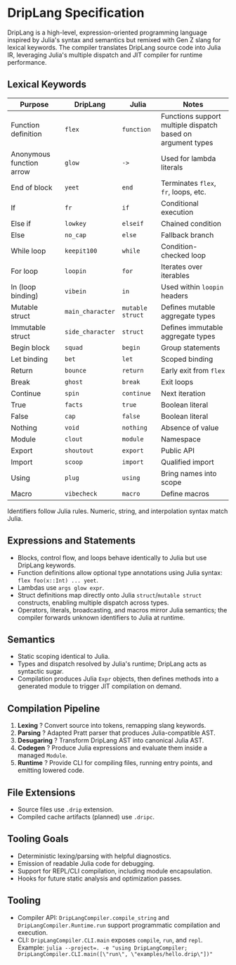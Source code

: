 # DripLang Specification

DripLang is a high-level, expression-oriented programming language inspired by Julia's syntax and semantics but remixed with Gen Z slang for lexical keywords. The compiler translates DripLang source code into Julia IR, leveraging Julia's multiple dispatch and JIT compiler for runtime performance.

## Lexical Keywords

| Purpose | DripLang | Julia | Notes |
|---------|----------|-------|-------|
| Function definition | `flex` | `function` | Functions support multiple dispatch based on argument types |
| Anonymous function arrow | `glow` | `->` | Used for lambda literals |
| End of block | `yeet` | `end` | Terminates `flex`, `fr`, loops, etc. |
| If | `fr` | `if` | Conditional execution |
| Else if | `lowkey` | `elseif` | Chained condition |
| Else | `no_cap` | `else` | Fallback branch |
| While loop | `keepit100` | `while` | Condition-checked loop |
| For loop | `loopin` | `for` | Iterates over iterables |
| In (loop binding) | `vibein` | `in` | Used within `loopin` headers |
| Mutable struct | `main_character` | `mutable struct` | Defines mutable aggregate types |
| Immutable struct | `side_character` | `struct` | Defines immutable aggregate types |
| Begin block | `squad` | `begin` | Group statements |
| Let binding | `bet` | `let` | Scoped binding |
| Return | `bounce` | `return` | Early exit from `flex` |
| Break | `ghost` | `break` | Exit loops |
| Continue | `spin` | `continue` | Next iteration |
| True | `facts` | `true` | Boolean literal |
| False | `cap` | `false` | Boolean literal |
| Nothing | `void` | `nothing` | Absence of value |
| Module | `clout` | `module` | Namespace |
| Export | `shoutout` | `export` | Public API |
| Import | `scoop` | `import` | Qualified import |
| Using | `plug` | `using` | Bring names into scope |
| Macro | `vibecheck` | `macro` | Define macros |

Identifiers follow Julia rules. Numeric, string, and interpolation syntax match Julia.

## Expressions and Statements

- Blocks, control flow, and loops behave identically to Julia but use DripLang keywords.
- Function definitions allow optional type annotations using Julia syntax: `flex foo(x::Int) ... yeet`.
- Lambdas use `args glow expr`.
- Struct definitions map directly onto Julia `struct`/`mutable struct` constructs, enabling multiple dispatch across types.
- Operators, literals, broadcasting, and macros mirror Julia semantics; the compiler forwards unknown identifiers to Julia at runtime.

## Semantics

- Static scoping identical to Julia.
- Types and dispatch resolved by Julia's runtime; DripLang acts as syntactic sugar.
- Compilation produces Julia `Expr` objects, then defines methods into a generated module to trigger JIT compilation on demand.

## Compilation Pipeline

1. **Lexing** ? Convert source into tokens, remapping slang keywords.
2. **Parsing** ? Adapted Pratt parser that produces Julia-compatible AST.
3. **Desugaring** ? Transform DripLang AST into canonical Julia AST.
4. **Codegen** ? Produce Julia expressions and evaluate them inside a managed `Module`.
5. **Runtime** ? Provide CLI for compiling files, running entry points, and emitting lowered code.

## File Extensions

- Source files use `.drip` extension.
- Compiled cache artifacts (planned) use `.dripc`.

## Tooling Goals

- Deterministic lexing/parsing with helpful diagnostics.
- Emission of readable Julia code for debugging.
- Support for REPL/CLI compilation, including module encapsulation.
- Hooks for future static analysis and optimization passes.


## Tooling

- Compiler API: `DripLangCompiler.compile_string` and `DripLangCompiler.Runtime.run` support programmatic compilation and execution.
- CLI: `DripLangCompiler.CLI.main` exposes `compile`, `run`, and `repl`. Example:
  `julia --project=. -e "using DripLangCompiler; DripLangCompiler.CLI.main([\"run\", \"examples/hello.drip\"])"`
